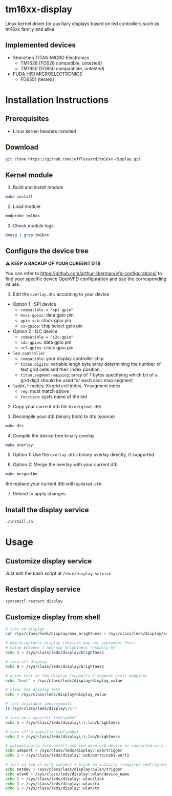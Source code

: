 # tm16xx-display
Linux kernel driver for auxiliary displays based on led controllers such as tm16xx family and alike

## Implemented devices
* Shenzhen TITAN MICRO Electronics
  * TM1628 (FD628 compatible, untested)
  * TM1650 (FD650 compaatible, untested)
* FUDA HISI MICROELECTRONICS
  * FD6551 (tested)

# Installation Instructions

## Prerequisites
* Linux kernel headers installed

## Download
```sh
git clone https://github.com/jefflessard/tm16xx-display.git
```

## Kernel module
1. Build and install module
```sh
make install
```

2. Load module
```sh
modprobe tm16xx
```

3. Check module logs
```sh
dmesg | grep tm16xx
```

## Configure the device tree
:warning: **KEEP A BACKUP OF YOUR CUREENT DTB**

You can refer to https://github.com/arthur-liberman/vfd-configurations/ to find your specific device OpenVFD configuration and use the corresponding values.

1. Edit the `overlay.dts` according to your device
  * Option 1 : SPI device
    * `compatible = "spi-gpio"`
    * `mosi-gpios`: data gpio pin
    * `gpio-sck`: clock gpio pin
    * `cs-gpios`: chip select gpio pin
  * Option 2 : I2C device
    * `compatible = "i2c-gpio"`
    * `sda-gpios`: data gpio pin
    * `scl-gpios`: clock gpio pin
  * `led-controller`
    * `compatible`: your display controller chip
    * `titan,digits`: variable lengh byte array determining the number of text grid cells and their index position 
    * `titan,segment-mapping`: array of 7 bytes specifying which bit of a grid digit should be used for each ascii map segment
  * `led@X,Y` nodes: X=grid cell index, Y=segment index
    * `reg`: must match <X Y> above
    * `function`: sysfs name of the led

2. Copy your current dtb file to `original.dtb`

3. Decompile your dtb (binary blob) to dts (source)
```sh
make dts
```

4. Compile the device tree binary overlay
```sh
make overlay
```

5. Option 1: Use the `overlay.dtbo` binary overlay directly, if supported

6. Option 2: Merge the overlay with your current dtb
```sh
make mergedtbo
```
the  replace your current dtb with `updated.dtb`

7. Reboot to apply changes

## Install the display service
```sh
./install.sh
```

# Usage

## Customize display service
Just edit the bash script at `/sbin/display-service`

## Restart display service
```sh
systemctl restart display
```

## Customize display from shell
```sh
# turn on display
cat /sys/class/leds/display/max_brightness > /sys/class/leds/display/brightness

# dim brightness display (devices may not implement this)
# value between 1 and max_brightness (usually 8)
echo 1 > /sys/class/leds/display/brightness

# turn off display
echo 0 > /sys/class/leds/display/brightness

# write text on the display (supports 7-segment ascii mapping)
echo "boot" > /sys/class/leds/display/display_value

# clear the display text
echo > /sys/class/leds/display/display_value

# list available leds/symbols
ls /sys/class/leds/display\:\:*

# turn on a specific led/symbol
echo 1 > /sys/class/leds/display\:\:lan/brightness

# turn off a specific led/symbol
echo 1 > /sys/class/leds/display\:\:lan/brightness

# automatically turn on/off usb led when usb device is connected on a specific port
echo usbport > /sys/class/leds/display::usb/trigger
echo 1 > /sys/class/leds/display::usb/ports/usb1-port1

# turn on led on wifi connect + blink on activity (requires ledtrig-netdev module)
echo netdev > /sys/class/leds/display::wlan/trigger
echo wlan0 > /sys/class/leds/display::wlan/device_name
echo 1 > /sys/class/leds/display::wlan/link
echo 1 > /sys/class/leds/display::wlan/rx
echo 1 > /sys/class/leds/display::wlan/tx
```

